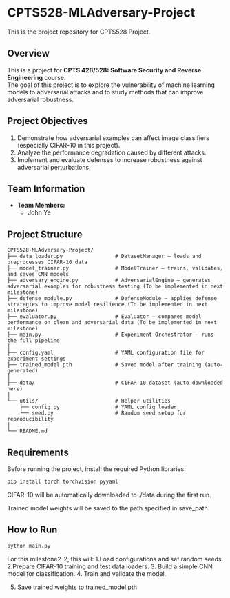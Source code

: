 # CPTS528-MLAdversary-Project
This is the project repository for CPTS528 Project.

## Overview
This is a project for **CPTS 428/528: Software Security and Reverse Engineering** course.  
The goal of this project is to explore the vulnerability of machine learning models to adversarial attacks and to study methods that can improve adversarial robustness.

## Project Objectives
1. Demonstrate how adversarial examples can affect image classifiers (especially CIFAR-10 in this project).
2. Analyze the performance degradation caused by different attacks.
3. Implement and evaluate defenses to increase robustness against adversarial perturbations.

## Team Information
- **Team Members:**  
  - John Ye

## Project Structure
```text
CPTS528-MLAdversary-Project/
├── data_loader.py                 # DatasetManager – loads and preprocesses CIFAR-10 data
├── model_trainer.py               # ModelTrainer – trains, validates, and saves CNN models
├── adversary_engine.py            # AdversarialEngine – generates adversarial examples for robustness testing (To be implemented in next milestone)
├── defense_module.py              # DefenseModule – applies defense strategies to improve model resilience (To be implemented in next milestone)
├── evaluator.py                   # Evaluator – compares model performance on clean and adversarial data (To be implemented in next milestone)
├── main.py                        # Experiment Orchestrator – runs the full pipeline
│
├── config.yaml                    # YAML configuration file for experiment settings
├── trained_model.pth              # Saved model after training (auto-generated)
│
├── data/                          # CIFAR-10 dataset (auto-downloaded here)
│
└── utils/                         # Helper utilities
    ├── config.py                  # YAML config loader
    └── seed.py                    # Random seed setup for reproducibility
│
└── README.md
```

## Requirements

Before running the project, install the required Python libraries:

```bash
pip install torch torchvision pyyaml
```

CIFAR-10 will be automatically downloaded to ./data during the first run.

Trained model weights will be saved to the path specified in save_path.

## How to Run
```bash
python main.py
```
For this milestone2-2, this will:
1.Load configurations and set random seeds.
2.Prepare CIFAR-10 training and test data loaders.
3. Build a simple CNN model for classification.
4. Train and validate the model.

5. Save trained weights to trained_model.pth
